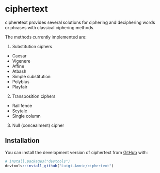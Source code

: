 # ciphertext

cipheretext provides several solutions for ciphering and deciphering words or phrases with classical ciphering methods.

The methods currently implemented are:

1) Substitution ciphers
 
 - Caesar
 - Vigenere
 - Affine
 - Atbash
 - Simple substitution
 - Polybius
 - Playfair
 
2) Transposition ciphers

 - Rail fence
 - Scytale
 - Single column

3) Null (concealment) cipher

## Installation

You can install the development version of ciphertext from [GitHub](https://github.com/) with:

``` r
# install.packages("devtools")
devtools::install_github("Luigi-Annic/ciphertext")
```

